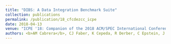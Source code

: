 ```yaml
---
title: "DIBS: A Data Integration Benchmark Suite"
collection: publications
permalink: /publication/18_cfcdezcc_icpe
date: 2018-04-13
venue: "ICPE '18: Companion of the 2018 ACM/SPEC International Conference on Performance Engineering"
authors: <b>AM Cabrera</b>, CJ Faber, K Cepeda, R Derber, C Epstein, J Zheng, RK Cytron, RD Chamberlain, 
---
```

